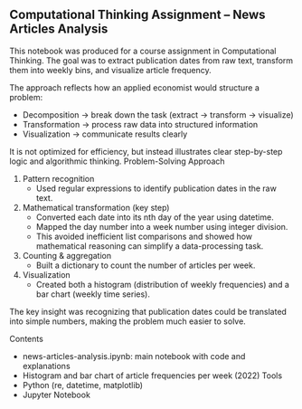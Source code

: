 ## Computational Thinking Assignment – News Articles Analysis

This notebook was produced for a course assignment in Computational Thinking. The goal was to extract publication dates from raw text, transform them into weekly bins, and visualize article frequency.

The approach reflects how an applied economist would structure a problem:
* Decomposition → break down the task (extract → transform → visualize)
* Transformation → process raw data into structured information
* Visualization → communicate results clearly

It is not optimized for efficiency, but instead illustrates clear step-by-step logic and algorithmic thinking.
Problem-Solving Approach

1. Pattern recognition
   * Used regular expressions to identify publication dates in the raw text.
2. Mathematical transformation (key step)
   * Converted each date into its nth day of the year using datetime.
   * Mapped the day number into a week number using integer division.
   * This avoided inefficient list comparisons and showed how mathematical reasoning can simplify a data-processing task.
4. Counting & aggregation
   * Built a dictionary to count the number of articles per week.
5. Visualization
   * Created both a histogram (distribution of weekly frequencies) and a bar chart (weekly time series).

The key insight was recognizing that publication dates could be translated into simple numbers, making the problem much easier to solve.

Contents
* news-articles-analysis.ipynb: main notebook with code and explanations
* Histogram and bar chart of article frequencies per week (2022)
Tools
* Python (re, datetime, matplotlib)
* Jupyter Notebook
